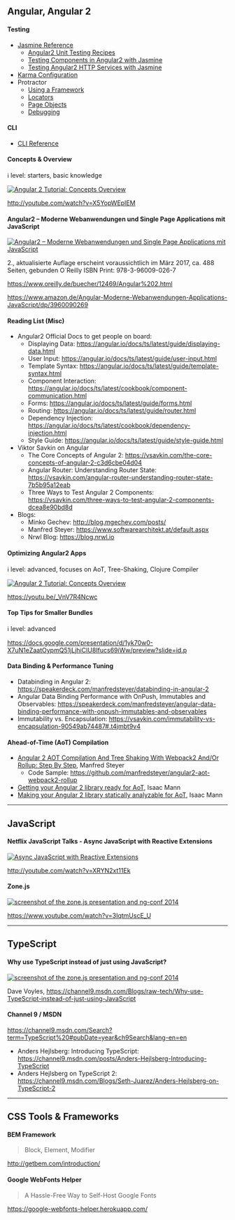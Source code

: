 ## Angular, Angular 2

#### Testing

 * [Jasmine Reference](https://jasmine.github.io/2.5/introduction.html)
   * [Angular2 Unit Testing Recipes](https://medium.com/google-developer-experts/angular-2-unit-testing-with-jasmine-defe20421584#.dvv9iii1t)
   * [Testing Components in Angular2 with Jasmine](https://semaphoreci.com/community/tutorials/testing-components-in-angular-2-with-jasmine)
   * [Testing Angular2 HTTP Services with Jasmine](https://semaphoreci.com/community/tutorials/testing-angular-2-http-services-with-jasmine)
 * [Karma Configuration](https://karma-runner.github.io/1.0/config/configuration-file.html)
 * Protractor
   * [Using a Framework](http://www.protractortest.org/#/frameworks)
   * [Locators](http://www.protractortest.org/#/locators)
   * [Page Objects](http://www.protractortest.org/#/page-objects)
   * [Debugging](http://www.protractortest.org/#/debugging)


#### CLI

 * [CLI Reference](https://cli.angular.io/reference.pdf)


#### Concepts & Overview

:information_source:  level: starters, basic knowledge

[![Angular 2 Tutorial: Concepts Overview](https://img.youtube.com/vi/X5YopWEpIEM/0.jpg)](https://youtu.be/X5YopWEpIEM)

http://youtube.com/watch?v=X5YopWEpIEM


#### Angular2 – Moderne Webanwendungen und Single Page Applications mit JavaScript

[![Angular2 – Moderne Webanwendungen und Single Page Applications mit JavaScript](https://images-na.ssl-images-amazon.com/images/I/515Ly8v9unL._SX353_BO1,204,203,200_.jpg)](https://www.amazon.de/Angular-Moderne-Webanwendungen-Applications-JavaScript/dp/3960090269/ref=sr_1_11?ie=UTF8&qid=1477759814&sr=8-11&keywords=angular)

2., aktualisierte Auflage
erscheint voraussichtlich im März 2017, ca. 488 Seiten, gebunden 
O´Reilly
ISBN Print: 978-3-96009-026-7

https://www.oreilly.de/buecher/12469/Angular%202.html

https://www.amazon.de/Angular-Moderne-Webanwendungen-Applications-JavaScript/dp/3960090269


#### Reading List (Misc)

* Angular2 Official Docs to get people on board:
  * Displaying Data: https://angular.io/docs/ts/latest/guide/displaying-data.html
  * User Input: https://angular.io/docs/ts/latest/guide/user-input.html
  * Template Syntax: https://angular.io/docs/ts/latest/guide/template-syntax.html
  * Component Interaction: https://angular.io/docs/ts/latest/cookbook/component-communication.html
  * Forms: https://angular.io/docs/ts/latest/guide/forms.html
  * Routing: https://angular.io/docs/ts/latest/guide/router.html
  * Dependency Injection: https://angular.io/docs/ts/latest/cookbook/dependency-injection.html
  * Style Guide: https://angular.io/docs/ts/latest/guide/style-guide.html
* Viktor Savkin on Angular
  * The Core Concepts of Angular 2: https://vsavkin.com/the-core-concepts-of-angular-2-c3d6cbe04d04
  * Angular Router: Understanding Router State: https://vsavkin.com/angular-router-understanding-router-state-7b5b95a12eab
  * Three Ways to Test Angular 2 Components: https://vsavkin.com/three-ways-to-test-angular-2-components-dcea8e90bd8d
* Blogs:
  * Minko Gechev: http://blog.mgechev.com/posts/
  * Manfred Steyer: https://www.softwarearchitekt.at/default.aspx
  * Nrwl Blog: https://blog.nrwl.io


#### Optimizing Angular2 Apps

:information_source: level: advanced, focuses on AoT, Tree-Shaking, Clojure Compiler

[![Angular 2 Tutorial: Concepts Overview](https://img.youtube.com/vi/_VnV7R4Ncwc/0.jpg)](https://youtu.be/_VnV7R4Ncwc)

https://youtu.be/_VnV7R4Ncwc


#### Top Tips for Smaller Bundles

:information_source: level: advanced

https://docs.google.com/presentation/d/1yk70w0-X7uN1eZaatOypmQ51jLjhiCIU8Ifucs69iWw/preview?slide=id.p


#### Data Binding & Performance Tuning

* Databinding in Angular 2: https://speakerdeck.com/manfredsteyer/databinding-in-angular-2
* Angular Data Binding Performance with OnPush, Immutables and Observables: https://speakerdeck.com/manfredsteyer/angular-data-binding-performance-with-onpush-immutables-and-observables
* Immutability vs. Encapsulation: https://vsavkin.com/immutability-vs-encapsulation-90549ab74487#.t4jmbt9v4


#### Ahead-of-Time (AoT) Compilation

 * [Angular 2 AOT Compilation And Tree Shaking With Webpack2 And/Or Rollup: Step By Step](https://www.softwarearchitekt.at/post/2016/09/18/angular-2-aot-compiler-and-tree-shaking-with-webpack2-and-or-rollup-step-by-step.aspx), Manfred Steyer
   * Code Sample: https://github.com/manfredsteyer/angular2-aot-webpack2-rollup
 * [Getting your Angular 2 library ready for AoT](https://medium.com/@isaacplmann/getting-your-angular-2-library-ready-for-aot-90d1347bcad), Isaac Mann
 * [Making your Angular 2 library statically analyzable for AoT](https://medium.com/@isaacplmann/making-your-angular-2-library-statically-analyzable-for-aot-e1c6f3ebedd5), Isaac Mann


---



## JavaScript

#### Netflix JavaScript Talks - Async JavaScript with Reactive Extensions

[![Async JavaScript with Reactive Extensions](http://img.youtube.com/vi/XRYN2xt11Ek/0.jpg)](https://youtu.be/XRYN2xt11Ek)

http://youtube.com/watch?v=XRYN2xt11Ek

#### Zone.js

[![screenshot of the zone.js presentation and ng-conf 2014](http://img.youtube.com/vi/3IqtmUscE_U/0.jpg)](https://youtu.be/3IqtmUscE_U)


https://www.youtube.com/watch?v=3IqtmUscE_U


---


## TypeScript


#### Why use TypeScript instead of just using JavaScript?

[![screenshot of the zone.js presentation and ng-conf 2014](https://sec.ch9.ms/ch9/6b3c/74c96ac1-0b91-4567-be18-b9d4997a6b3c/whyusetypescript_960.jpg)](https://channel9.msdn.com/Blogs/raw-tech/Why-use-TypeScript-instead-of-just-using-JavaScript)

Dave Voyles, https://channel9.msdn.com/Blogs/raw-tech/Why-use-TypeScript-instead-of-just-using-JavaScript


#### Channel 9 / MSDN

https://channel9.msdn.com/Search?term=TypeScript%20#pubDate=year&ch9Search&lang-en=en

  * Anders Hejlsberg: Introducing TypeScript: https://channel9.msdn.com/posts/Anders-Hejlsberg-Introducing-TypeScript
  * Anders Hejlsberg on TypeScript 2: https://channel9.msdn.com/Blogs/Seth-Juarez/Anders-Hejlsberg-on-TypeScript-2



---

## CSS Tools & Frameworks

#### BEM Framework

> Block, Element, Modifier

http://getbem.com/introduction/


#### Google WebFonts Helper

> A Hassle-Free Way to Self-Host Google Fonts

https://google-webfonts-helper.herokuapp.com/


